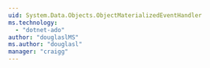 ```yaml
---
uid: System.Data.Objects.ObjectMaterializedEventHandler
ms.technology: 
  - "dotnet-ado"
author: "douglaslMS"
ms.author: "douglasl"
manager: "craigg"
---
```

